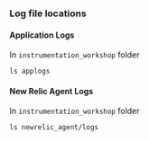 ### Log file locations

#### Application Logs 
In `instrumentation_workshop` folder
```
ls applogs
```
#### New Relic Agent Logs 
In `instrumentation_workshop` folder
```
ls newrelic_agent/logs
```
